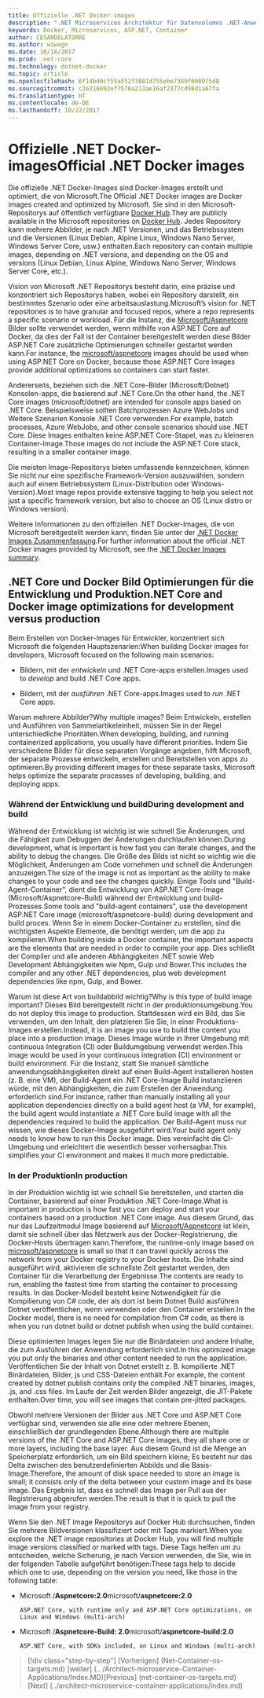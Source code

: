 ```yaml
---
title: Offizielle .NET Docker-images
description: ".NET Microservices Architektur für Datenvolumes .NET-Anwendungen | Offizielle .NET Docker-images"
keywords: Docker, Microservices, ASP.NET, Container
author: CESARDELATORRE
ms.author: wiwagn
ms.date: 10/18/2017
ms.prod: .net-core
ms.technology: dotnet-docker
ms.topic: article
ms.openlocfilehash: 6f14bd0cf55a552f3881d755ebe7389f000975d8
ms.sourcegitcommit: c2e216692ef7576a213ae16af2377cd98d1a67fa
ms.translationtype: HT
ms.contentlocale: de-DE
ms.lasthandoff: 10/22/2017
---
```

# <a name="official-net-docker-images"></a><span data-ttu-id="9f8fd-104">Offizielle .NET Docker-images</span><span class="sxs-lookup"><span data-stu-id="9f8fd-104">Official .NET Docker images</span></span>

<span data-ttu-id="9f8fd-105">Die offizielle .NET Docker-Images sind Docker-Images erstellt und optimiert, die von Microsoft.</span><span class="sxs-lookup"><span data-stu-id="9f8fd-105">The Official .NET Docker images are Docker images created and optimized by Microsoft.</span></span> <span data-ttu-id="9f8fd-106">Sie sind in den Microsoft-Repositorys auf öffentlich verfügbare [Docker Hub](https://hub.docker.com/u/microsoft/).</span><span class="sxs-lookup"><span data-stu-id="9f8fd-106">They are publicly available in the Microsoft repositories on [Docker Hub](https://hub.docker.com/u/microsoft/).</span></span> <span data-ttu-id="9f8fd-107">Jedes Repository kann mehrere Abbilder, je nach .NET Versionen, und das Betriebssystem und die Versionen (Linux Debian, Alpine Linux, Windows Nano Server, Windows Server Core, usw.) enthalten.</span><span class="sxs-lookup"><span data-stu-id="9f8fd-107">Each repository can contain multiple images, depending on .NET versions, and depending on the OS and versions (Linux Debian, Linux Alpine, Windows Nano Server, Windows Server Core, etc.).</span></span>

<span data-ttu-id="9f8fd-108">Vision von Microsoft .NET Repositorys besteht darin, eine präzise und konzentriert sich Repositorys haben, wobei ein Repository darstellt, ein bestimmtes Szenario oder eine arbeitsauslastung.</span><span class="sxs-lookup"><span data-stu-id="9f8fd-108">Microsoft’s vision for .NET repositories is to have granular and focused repos, where a repo represents a specific scenario or workload.</span></span> <span data-ttu-id="9f8fd-109">Für die Instanz, die [Microsoft/Aspnetcore](https://hub.docker.com/r/microsoft/aspnetcore/) Bilder sollte verwendet werden, wenn mithilfe von ASP.NET Core auf Docker, da dies der Fall ist der Container bereitgestellt werden diese Bilder ASP.NET Core zusätzliche Optimierungen schneller gestartet werden kann.</span><span class="sxs-lookup"><span data-stu-id="9f8fd-109">For instance, the [microsoft/aspnetcore](https://hub.docker.com/r/microsoft/aspnetcore/) images should be used when using ASP.NET Core on Docker, because those ASP.NET Core images provide additional optimizations so containers can start faster.</span></span>

<span data-ttu-id="9f8fd-110">Andererseits, beziehen sich die .NET Core-Bilder (Microsoft/Dotnet) Konsolen-apps, die basierend auf .NET Core.</span><span class="sxs-lookup"><span data-stu-id="9f8fd-110">On the other hand, the .NET Core images (microsoft/dotnet) are intended for console apps based on .NET Core.</span></span> <span data-ttu-id="9f8fd-111">Beispielsweise sollten Batchprozessen Azure WebJobs und Weitere Szenarien Konsole .NET Core verwenden.</span><span class="sxs-lookup"><span data-stu-id="9f8fd-111">For example, batch processes, Azure WebJobs, and other console scenarios should use .NET Core.</span></span> <span data-ttu-id="9f8fd-112">Diese Images enthalten keine ASP.NET Core-Stapel, was zu kleineren Container-Image.</span><span class="sxs-lookup"><span data-stu-id="9f8fd-112">Those images do not include the ASP.NET Core stack, resulting in a smaller container image.</span></span>

<span data-ttu-id="9f8fd-113">Die meisten Image-Repositorys bieten umfassende kennzeichnen, können Sie nicht nur eine spezifische Framework-Version auszuwählen, sondern auch auf einem Betriebssystem (Linux-Distribution oder Windows-Version).</span><span class="sxs-lookup"><span data-stu-id="9f8fd-113">Most image repos provide extensive tagging to help you select not just a specific framework version, but also to choose an OS (Linux distro or Windows version).</span></span>

<span data-ttu-id="9f8fd-114">Weitere Informationen zu den offiziellen .NET Docker-Images, die von Microsoft bereitgestellt werden kann, finden Sie unter der [.NET Docker Images Zusammenfassung](https://aka.ms/dotnetdockerimages).</span><span class="sxs-lookup"><span data-stu-id="9f8fd-114">For further information about the official .NET Docker images provided by Microsoft, see the [.NET Docker Images summary](https://aka.ms/dotnetdockerimages).</span></span>

## <a name="net-core-and-docker-image-optimizations-for-development-versus-production"></a><span data-ttu-id="9f8fd-115">.NET Core und Docker Bild Optimierungen für die Entwicklung und Produktion</span><span class="sxs-lookup"><span data-stu-id="9f8fd-115">.NET Core and Docker image optimizations for development versus production</span></span>

<span data-ttu-id="9f8fd-116">Beim Erstellen von Docker-Images für Entwickler, konzentriert sich Microsoft die folgenden Hauptszenarien:</span><span class="sxs-lookup"><span data-stu-id="9f8fd-116">When building Docker images for developers, Microsoft focused on the following main scenarios:</span></span>

-   <span data-ttu-id="9f8fd-117">Bildern, mit der *entwickeln* und .NET Core-apps erstellen.</span><span class="sxs-lookup"><span data-stu-id="9f8fd-117">Images used to *develop* and build .NET Core apps.</span></span>

-   <span data-ttu-id="9f8fd-118">Bildern, mit der *ausführen* .NET Core-apps.</span><span class="sxs-lookup"><span data-stu-id="9f8fd-118">Images used to *run* .NET Core apps.</span></span>

<span data-ttu-id="9f8fd-119">Warum mehrere Abbilder?</span><span class="sxs-lookup"><span data-stu-id="9f8fd-119">Why multiple images?</span></span> <span data-ttu-id="9f8fd-120">Beim Entwickeln, erstellen und Ausführen von Sammelartikeleinheit, müssen Sie in der Regel unterschiedliche Prioritäten.</span><span class="sxs-lookup"><span data-stu-id="9f8fd-120">When developing, building, and running containerized applications, you usually have different priorities.</span></span> <span data-ttu-id="9f8fd-121">Indem Sie verschiedene Bilder für diese separaten Vorgänge angeben, hilft Microsoft, der separate Prozesse entwickeln, erstellen und Bereitstellen von apps zu optimieren.</span><span class="sxs-lookup"><span data-stu-id="9f8fd-121">By providing different images for these separate tasks, Microsoft helps optimize the separate processes of developing, building, and deploying apps.</span></span>

### <a name="during-development-and-build"></a><span data-ttu-id="9f8fd-122">Während der Entwicklung und build</span><span class="sxs-lookup"><span data-stu-id="9f8fd-122">During development and build</span></span>

<span data-ttu-id="9f8fd-123">Während der Entwicklung ist wichtig ist wie schnell Sie Änderungen, und die Fähigkeit zum Debuggen der Änderungen durchlaufen können.</span><span class="sxs-lookup"><span data-stu-id="9f8fd-123">During development, what is important is how fast you can iterate changes, and the ability to debug the changes.</span></span> <span data-ttu-id="9f8fd-124">Die Größe des Bilds ist nicht so wichtig wie die Möglichkeit, Änderungen am Code vornehmen und schnell die Änderungen anzuzeigen.</span><span class="sxs-lookup"><span data-stu-id="9f8fd-124">The size of the image is not as important as the ability to make changes to your code and see the changes quickly.</span></span> <span data-ttu-id="9f8fd-125">Einige Tools und "Build-Agent-Container", dient die Entwicklung von ASP.NET Core-Image (Microsoft/Aspnetcore-Build) während der Entwicklung und build-Prozesses.</span><span class="sxs-lookup"><span data-stu-id="9f8fd-125">Some tools and "build-agent containers", use the development ASP.NET Core image (microsoft/aspnetcore-build) during development and build proces.</span></span> <span data-ttu-id="9f8fd-126">Wenn Sie in einem Docker-Container zu erstellen, sind die wichtigsten Aspekte Elemente, die benötigt werden, um die app zu kompilieren.</span><span class="sxs-lookup"><span data-stu-id="9f8fd-126">When building inside a Docker container, the important aspects are the elements that are needed in order to compile your app.</span></span> <span data-ttu-id="9f8fd-127">Dies schließt der Compiler und alle anderen Abhängigkeiten .NET sowie Web Development Abhängigkeiten wie Npm, Gulp und Bower.</span><span class="sxs-lookup"><span data-stu-id="9f8fd-127">This includes the compiler and any other .NET dependencies, plus web development dependencies like npm, Gulp, and Bower.</span></span>

<span data-ttu-id="9f8fd-128">Warum ist diese Art von buildabbild wichtig?</span><span class="sxs-lookup"><span data-stu-id="9f8fd-128">Why is this type of build image important?</span></span> <span data-ttu-id="9f8fd-129">Dieses Bild bereitgestellt nicht in der produktionsumgebung.</span><span class="sxs-lookup"><span data-stu-id="9f8fd-129">You do not deploy this image to production.</span></span> <span data-ttu-id="9f8fd-130">Stattdessen wird ein Bild, das Sie verwenden, um den Inhalt, den platzieren Sie Sie, in einer Produktions-Images erstellen.</span><span class="sxs-lookup"><span data-stu-id="9f8fd-130">Instead, it is an image you use to build the content you place into a production image.</span></span> <span data-ttu-id="9f8fd-131">Dieses Image würde in Ihrer Umgebung mit continuous Integration (CI) oder Buildumgebung verwendet werden.</span><span class="sxs-lookup"><span data-stu-id="9f8fd-131">This image would be used in your continuous integration (CI) environment or build environment.</span></span> <span data-ttu-id="9f8fd-132">Für die Instanz, statt Sie manuell sämtliche anwendungsabhängigkeiten direkt auf einen Build-Agent installieren hosten (z. B. eine VM), der Build-Agent ein .NET Core-Image Build instanziieren würde, mit den Abhängigkeiten, die zum Erstellen der Anwendung erforderlich sind.</span><span class="sxs-lookup"><span data-stu-id="9f8fd-132">For instance, rather than manually installing all your application dependencies directly on a build agent host (a VM, for example), the build agent would instantiate a .NET Core build image with all the dependencies required to build the application.</span></span> <span data-ttu-id="9f8fd-133">Der Build-Agent muss nur wissen, wie dieses Docker-Image ausgeführt wird.</span><span class="sxs-lookup"><span data-stu-id="9f8fd-133">Your build agent only needs to know how to run this Docker image.</span></span> <span data-ttu-id="9f8fd-134">Dies vereinfacht die CI-Umgebung und erleichtert die wesentlich besser vorhersagbar.</span><span class="sxs-lookup"><span data-stu-id="9f8fd-134">This simplifies your CI environment and makes it much more predictable.</span></span>

### <a name="in-production"></a><span data-ttu-id="9f8fd-135">In der Produktion</span><span class="sxs-lookup"><span data-stu-id="9f8fd-135">In production</span></span>

<span data-ttu-id="9f8fd-136">In der Produktion wichtig ist wie schnell Sie bereitstellen, und starten die Container, basierend auf einer Produktion .NET Core-Image.</span><span class="sxs-lookup"><span data-stu-id="9f8fd-136">What is important in production is how fast you can deploy and start your containers based on a production .NET Core image.</span></span> <span data-ttu-id="9f8fd-137">Aus diesem Grund, das nur das Laufzeitmodul Image basierend auf [Microsoft/Aspnetcore](https://hub.docker.com/r/microsoft/aspnetcore/) ist klein, damit sie schnell über das Netzwerk aus der Docker-Registrierung, die Docker-Hosts übertragen kann.</span><span class="sxs-lookup"><span data-stu-id="9f8fd-137">Therefore, the runtime-only image based on [microsoft/aspnetcore](https://hub.docker.com/r/microsoft/aspnetcore/) is small so that it can travel quickly across the network from your Docker registry to your Docker hosts.</span></span> <span data-ttu-id="9f8fd-138">Die Inhalte sind ausgeführt wird, aktivieren die schnellste Zeit gestartet werden, den Container für die Verarbeitung der Ergebnisse.</span><span class="sxs-lookup"><span data-stu-id="9f8fd-138">The contents are ready to run, enabling the fastest time from starting the container to processing results.</span></span> <span data-ttu-id="9f8fd-139">In das Docker-Modell besteht keine Notwendigkeit für die Kompilierung von C\# code, der als dort ist beim Dotnet Build ausführen Dotnet veröffentlichen, wenn verwenden oder den Container erstellen.</span><span class="sxs-lookup"><span data-stu-id="9f8fd-139">In the Docker model, there is no need for compilation from C\# code, as there is when you run dotnet build or dotnet publish when using the build container.</span></span>

<span data-ttu-id="9f8fd-140">Diese optimierten Images legen Sie nur die Binärdateien und andere Inhalte, die zum Ausführen der Anwendung erforderlich sind.</span><span class="sxs-lookup"><span data-stu-id="9f8fd-140">In this optimized image you put only the binaries and other content needed to run the application.</span></span> <span data-ttu-id="9f8fd-141">Veröffentlichen Sie der Inhalt von Dotnet erstellt z. B. kompilierte .NET Binärdateien, Bilder, js und CSS-Dateien enthält.</span><span class="sxs-lookup"><span data-stu-id="9f8fd-141">For example, the content created by dotnet publish contains only the compiled .NET binaries, images, .js, and .css files.</span></span> <span data-ttu-id="9f8fd-142">Im Laufe der Zeit werden Bilder angezeigt, die JIT-Pakete enthalten.</span><span class="sxs-lookup"><span data-stu-id="9f8fd-142">Over time, you will see images that contain pre-jitted packages.</span></span>

<span data-ttu-id="9f8fd-143">Obwohl mehrere Versionen der Bilder aus .NET Core und ASP.NET Core verfügbar sind, verwenden sie alle eine oder mehrere Ebenen, einschließlich der grundlegenden Ebene.</span><span class="sxs-lookup"><span data-stu-id="9f8fd-143">Although there are multiple versions of the .NET Core and ASP.NET Core images, they all share one or more layers, including the base layer.</span></span> <span data-ttu-id="9f8fd-144">Aus diesem Grund ist die Menge an Speicherplatz erforderlich, um ein Bild speichern kleine; Es besteht nur das Delta zwischen des benutzerdefinierten Abbilds und die Basis-Image.</span><span class="sxs-lookup"><span data-stu-id="9f8fd-144">Therefore, the amount of disk space needed to store an image is small; it consists only of the delta between your custom image and its base image.</span></span> <span data-ttu-id="9f8fd-145">Das Ergebnis ist, dass es schnell das Image per Pull aus der Registrierung abgerufen werden.</span><span class="sxs-lookup"><span data-stu-id="9f8fd-145">The result is that it is quick to pull the image from your registry.</span></span>

<span data-ttu-id="9f8fd-146">Wenn Sie den .NET Image Repositorys auf Docker Hub durchsuchen, finden Sie mehrere Bildversionen klassifiziert oder mit Tags markiert.</span><span class="sxs-lookup"><span data-stu-id="9f8fd-146">When you explore the .NET image repositories at Docker Hub, you will find multiple image versions classified or marked with tags.</span></span> <span data-ttu-id="9f8fd-147">Diese Tags helfen um zu entscheiden, welche Sicherung, je nach Version verwenden, die Sie, wie in der folgenden Tabelle aufgeführt benötigen:</span><span class="sxs-lookup"><span data-stu-id="9f8fd-147">These tags help to decide which one to use, depending on the version you need, like those in the following table:</span></span>

-   <span data-ttu-id="9f8fd-148">Microsoft /**Aspnetcore:2.0**</span><span class="sxs-lookup"><span data-stu-id="9f8fd-148">microsoft/**aspnetcore:2.0**</span></span>

        ASP.NET Core, with runtime only and ASP.NET Core optimizations, on Linux and Windows (multi-arch)

-   <span data-ttu-id="9f8fd-149">Microsoft /**Aspnetcore-Build: 2.0**</span><span class="sxs-lookup"><span data-stu-id="9f8fd-149">microsoft/**aspnetcore-build:2.0**</span></span>

        ASP.NET Core, with SDKs included, on Linux and Windows (multi-arch)


>[!div class="step-by-step"]
<span data-ttu-id="9f8fd-150">[Vorherigen] (Net-Container-os-targets.md) [weiter] (.. /Architect-microservice-Container-Applications/Index.MD)</span><span class="sxs-lookup"><span data-stu-id="9f8fd-150">[Previous] (net-container-os-targets.md) [Next] (../architect-microservice-container-applications/index.md)</span></span>
